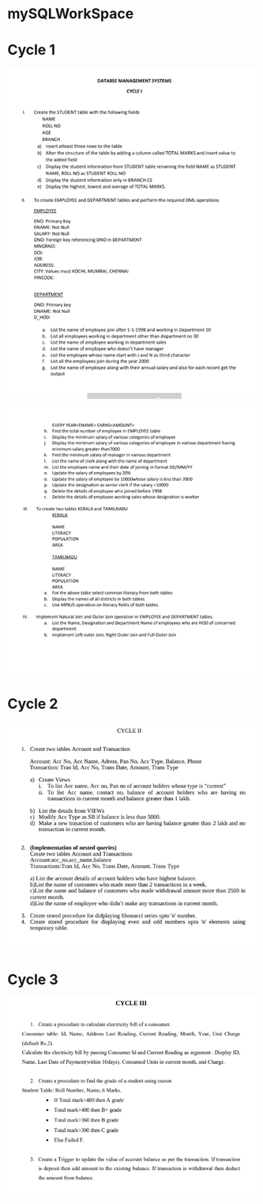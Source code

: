 # mySQLWorkSpace

# Cycle 1

![Cycle1](/img/Cycle1_details_part1.png)

![Cycle1](/img/Cycle1_details_part2.png)

# Cycle 2

![Cycle2](/img/Cycle2_details.png)

# Cycle 3

![Cycle3](/img/Cycle3_details.png)
